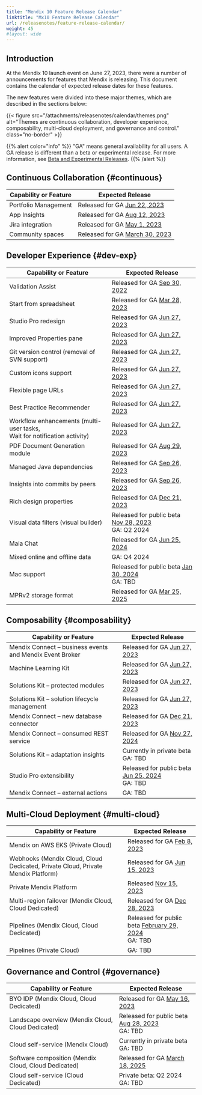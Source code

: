 ```yaml
---
title: "Mendix 10 Feature Release Calendar"
linktitle: "Mx10 Feature Release Calendar"
url: /releasenotes/feature-release-calendar/
weight: 45
#layout: wide
---
```


## Introduction

At the Mendix 10 launch event on June 27, 2023, there were a number of announcements for features that Mendix is releasing. This document contains the calendar of expected release dates for these features.

The new features were divided into these major themes, which are described in the sections below:

{{< figure src="/attachments/releasenotes/calendar/themes.png" alt="Themes are continuous collaboration, developer experience, composability, multi-cloud deployment, and governance and control." class="no-border" >}}

{{% alert color="info" %}}
"GA" means general availability for all users. A GA release is different than a beta or experimental release. For more information, see [Beta and Experimental Releases](/releasenotes/beta-features/).
{{% /alert %}}

## Continuous Collaboration {#continuous}

| Capability or Feature | Expected Release |
| --- | --- |
| Portfolio Management | Released for GA [Jun 22, 2023](/releasenotes/developer-portal/#june-22-2023) |
| App Insights | Released for GA [Aug 12, 2023](/releasenotes/developer-portal/#august-12-2023) |
| Jira integration | Released for GA [May 1, 2023](/releasenotes/developer-portal/#may-1-2024) |
| Community spaces | Released for GA [March 30, 2023](/releasenotes/community-tools/#spaces-ga-release) |

## Developer Experience {#dev-exp}

| Capability or Feature | Expected Release |
| --- | --- |
| Validation Assist | Released for GA [Sep 30, 2022](/releasenotes/studio-pro/9.18/#9180) |
| Start from spreadsheet | Released for GA [Mar 28, 2023](/releasenotes/studio-pro/9.24/#9240) |
| Studio Pro redesign | Released for GA [Jun 27, 2023](/releasenotes/studio-pro/10.0/) |
| Improved Properties pane | Released for GA [Jun 27, 2023](/releasenotes/studio-pro/10.0/) |
| Git version control (removal of SVN support) | Released for GA [Jun 27, 2023](/releasenotes/studio-pro/10.0/) |
| Custom icons support | Released for GA [Jun 27, 2023](/releasenotes/studio-pro/10.0/) |
| Flexible page URLs | Released for GA [Jun 27, 2023](/releasenotes/studio-pro/10.0/) |
| Best Practice Recommender | Released for GA [Jun 27, 2023](/releasenotes/studio-pro/10.0/) |
| Workflow enhancements (multi-user tasks,<br/>Wait for notification activity) | Released for GA [Jun 27, 2023](/releasenotes/studio-pro/10.0/) |
| PDF Document Generation module | Released for GA [Aug 29, 2023](/appstore/modules/document-generation/) |
| Managed Java dependencies | Released for GA [Sep 26, 2023](/releasenotes/studio-pro/10.3/#java-dependency-management) |
| Insights into commits by peers| Released for GA [Sep 26, 2023](/releasenotes/studio-pro/10.3/#commit) |
| Rich design properties | Released for GA [Dec 21, 2023](/releasenotes/studio-pro/10.6/) |
| Visual data filters (visual builder) | Released for public beta [Nov 28, 2023](/releasenotes/studio-pro/10.5/)<br>GA: Q2 2024 |
| Maia Chat | Released for GA [Jun 25, 2024](/releasenotes/studio-pro/10.12/) |
| Mixed online and offline data | GA: Q4 2024 |
| Mac support | Released for public beta [Jan 30, 2024](/releasenotes/studio-pro/10.7/) <br>GA: TBD |
| MPRv2 storage format | Released for GA [Mar 25, 2025](/releasenotes/studio-pro/10.21/) |

## Composability {#composability}

| Capability or Feature | Expected Release |
| --- | --- |
| Mendix Connect – business events and Mendix Event Broker | Released for GA [Jun 27, 2023](/releasenotes/studio-pro/10.0/) |
| Machine Learning Kit | Released for GA [Jun 27, 2023](/releasenotes/studio-pro/10.0/) |
| Solutions Kit – protected modules | Released for GA [Jun 27, 2023](/releasenotes/studio-pro/10.0/) |
| Solutions Kit – solution lifecycle management | Released for GA [Jun 27, 2023](/releasenotes/studio-pro/10.0/) |
| Mendix Connect – new database connector | Released for GA [Dec 21, 2023](/releasenotes/studio-pro/10.6/) |
| Mendix Connect – consumed REST service | Released for GA [Nov 27, 2024](/releasenotes/studio-pro/10.17/)|
| Solutions Kit – adaptation insights | Currently in private beta<br>GA: TBD |
| Studio Pro extensibility | Released for public beta [Jun 25, 2024](/releasenotes/studio-pro/extensibility-api/) <br>GA: TBD |
| Mendix Connect – external actions | GA: TBD |

## Multi-Cloud Deployment {#multi-cloud}

| Capability or Feature | Expected Release |
| --- | --- |
| Mendix on AWS EKS (Private Cloud) | Released for GA [Feb 8, 2023](/releasenotes/developer-portal/mendix-for-private-cloud/#february-8-2023) |
| Webhooks (Mendix Cloud, Cloud Dedicated, Private Cloud, Private Mendix Platform) | Released for GA [Jun 15, 2023](/releasenotes/developer-portal/mendix-cloud/#june-15-2023) |
| Private Mendix Platform | Released [Nov 15, 2023](/releasenotes/private-platform/)   |
| Multi-region failover (Mendix Cloud, Cloud Dedicated) | Released for GA [Dec 28, 2023](/releasenotes/developer-portal/mendix-cloud/#december-28-2023) |
| Pipelines (Mendix Cloud, Cloud Dedicated) | Released for public beta [February 29, 2024](/releasenotes/developer-portal/mendix-cloud/#february-29-2024)<br>GA: TBD |
| Pipelines (Private Cloud) | GA: TBD |

## Governance and Control {#governance}

| Capability or Feature | Expected Release |
| --- | --- |
| BYO IDP (Mendix Cloud, Cloud Dedicated) | Released for GA [May 16, 2023](/releasenotes/developer-portal/#byoidp) |
| Landscape overview (Mendix Cloud, Cloud Dedicated) | Released for public beta [Aug 28, 2023](/releasenotes/control-center/#august-28-2023)<br>GA: TBD |
| Cloud self-service (Mendix Cloud) | Currently in private beta<br>GA: TBD |
| Software composition (Mendix Cloud, Cloud Dedicated) | Released for GA [March 18, 2025](/releasenotes/control-center/#march-18-2025) |
| Cloud self-service (Cloud Dedicated) | Private beta: Q2 2024<br>GA: TBD |

